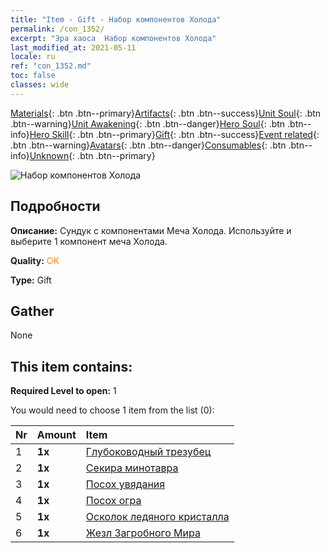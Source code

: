 ```yaml
---
title: "Item - Gift - Набор компонентов Холода"
permalink: /con_1352/
excerpt: "Эра хаоса  Набор компонентов Холода"
last_modified_at: 2021-05-11
locale: ru
ref: "con_1352.md"
toc: false
classes: wide
---
```

 [Materials](/ItemsRU/){: .btn .btn--primary}[Artifacts](/ItemsRU/Artifacts/){: .btn .btn--success}[Unit Soul](/ItemsRU/UnitSoul/){: .btn .btn--warning}[Unit Awakening](/ItemsRU/UnitAwakening/){: .btn .btn--danger}[Hero Soul](/ItemsRU/HeroSoul/){: .btn .btn--info}[Hero Skill](/ItemsRU/HeroSkill/){: .btn .btn--primary}[Gift](/ItemsRU/Gift/){: .btn .btn--success}[Event related](/ItemsRU/Events/){: .btn .btn--warning}[Avatars](/ItemsRU/Avatars/){: .btn .btn--danger}[Consumables](/ItemsRU/Consumables/){: .btn .btn--info}[Unknown](/ItemsRU/Unknown/){: .btn .btn--primary}

 ![Набор компонентов Холода](/images/t/i_906029.png)

## Подробности
 **Описание:** Сундук с компонентами Меча Холода. Используйте и выберите 1 компонент меча Холода.

 **Quality:** <span style="color: #FF8C00">OK</span>

 **Type:** Gift

## Gather

  None

## This item contains:

 **Required Level to open:** 1

 You would need to choose 1 item from the list (0):

  | Nr | Amount |     Item    |
  |:---|:-------|:------------|
  | 1 |  **1x** | [Глубоководный трезубец](/ItemsRU/art_160/) |  | 
  | 2 |  **1x** | [Секира минотавра](/ItemsRU/art_161/) |  | 
  | 3 |  **1x** | [Посох увядания](/ItemsRU/art_162/) |  | 
  | 4 |  **1x** | [Посох огра](/ItemsRU/art_163/) |  | 
  | 5 |  **1x** | [Осколок ледяного кристалла](/ItemsRU/art_164/) |  | 
  | 6 |  **1x** | [Жезл Загробного Мира](/ItemsRU/art_165/) |  | 
